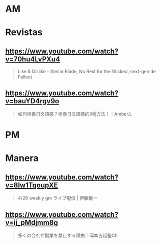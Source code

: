 # AM
# Revistas

## https://www.youtube.com/watch?v=70hu4LvPXu4

> Like & Dislike - Stellar Blade, No Rest for the Wicked, next-gen de Fallout

## https://www.youtube.com/watch?v=bauYD4rgv9o 

> 如何培養日文語感？培養日文語感的5種方法！｜Amber.L 

# PM
# Manera

## https://www.youtube.com/watch?v=8Iw1TqoupXE 

> 4/26 weekly gm ライブ配信 | 伊藤穰一

## https://www.youtube.com/watch?v=ij_pMdjmm8g

> 多くの会社が副業を禁止する理由｜岡本吉起塾Ch
